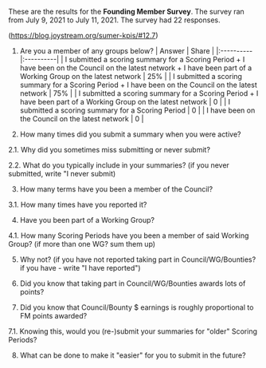 These are the results for the **Founding Member Survey**. The survey ran from July 9, 2021 to July 11, 2021. The survey had 22 responses.

(https://blog.joystream.org/sumer-kpis/#12.7)

1. Are you a member of any groups below?
| Answer | Share |
|:----------|:----------|
| I submitted a scoring summary for a Scoring Period + I have been on the Council on the latest network + I have been part of a Working Group on the latest network   | 25%    |
| I submitted a scoring summary for a Scoring Period + I have been on the Council on the latest network   | 75%    |
| I submitted a scoring summary for a Scoring Period + I have been part of a Working Group on the latest network   | 0   |
| I submitted a scoring summary for a Scoring Period   | 0  |
| I have been on the Council on the latest network   | 0  |



















2. How many times did you submit a summary when you were active?

2.1. Why did you sometimes miss submitting or never submit?

2.2. What do you typically include in your summaries? (if you never submitted, write "I never submit)

3. How many terms have you been a member of the Council?

3.1. How many times have you reported it?

4. Have you been part of a Working Group?

4.1. How many Scoring Periods have you been a member of said Working Group? (if more than one WG? sum them up)

5. Why not? (if you have not reported taking part in Council/WG/Bounties? if you have - write "I have reported")

6. Did you know that taking part in Council/WG/Bounties awards lots of points?

7. Did you know that Council/Bounty $ earnings is roughly proportional to FM points awarded?

7.1. Knowing this, would you (re-)submit your summaries for "older" Scoring Periods?

8. What can be done to make it "easier" for you to submit in the future?
